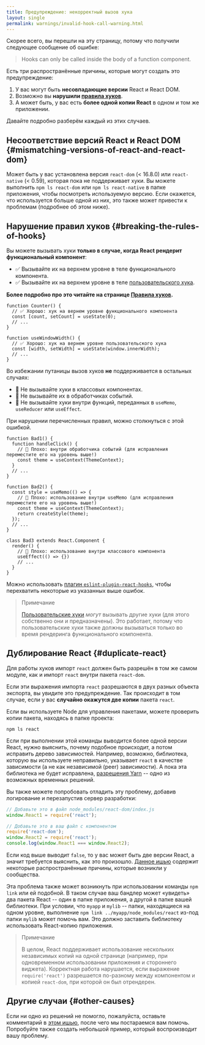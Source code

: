 ```yaml
---
title: Предупреждение: некорректный вызов хука
layout: single
permalink: warnings/invalid-hook-call-warning.html
---
```


Скорее всего, вы перешли на эту страницу, потому что получили следующее сообщение об ошибке:

 > Hooks can only be called inside the body of a function component.

Есть три распространённые причины, которые могут создать это предупреждение:

1. У вас могут быть **несовпадающие версии** React и React DOM.
2. Возможно вы **нарушили [правила хуков](/docs/hooks-rules.html)**.
3. А может быть, у вас есть **более одной копии React** в одном и том же приложении.

Давайте подробно разберём каждый из этих случаев.

## Несоответствие версий React и React DOM {#mismatching-versions-of-react-and-react-dom}

Может быть у вас установлена версия `react-dom` (< 16.8.0) или `react-native` (< 0.59), которая пока не поддерживает хуки. Вы можете выполнить `npm ls react-dom` или `npm ls react-native` в папке приложения, чтобы посмотреть используемую версию. Если окажется, что используется больше одной из них, это также может привести к проблемам (подробнее об этом ниже).

## Нарушение правил хуков {#breaking-the-rules-of-hooks}

Вы можете вызывать хуки **только в случае, когда React рендерит функциональный компонент**:

* ✅ Вызывайте их на верхнем уровне в теле функционального компонента.
* ✅ Вызывайте их на верхнем уровне в теле [пользовательского хука](/docs/hooks-custom.html).

**Более подробно про это читайте на странице [Правила хуков](/docs/hooks-rules.html).**

```js{2-3,8-9}
function Counter() {
  // ✅ Хорошо: хук на вернем уровне функционального компонента
  const [count, setCount] = useState(0);
  // ...
}

function useWindowWidth() {
  // ✅ Хорошо: хук на вернем уровне пользовательского хука
  const [width, setWidth] = useState(window.innerWidth);
  // ...
}
```

Во избежании путаницы вызов хуков **не** поддерживается в остальных случаях:

* 🔴 Не вызывайте хуки в классовых компонентах.
* 🔴 Не вызывайте их в обработчиках событий.
* 🔴 Не вызывайте хуки внутри функций, переданных в `useMemo`, `useReducer` или `useEffect`.

При нарушении перечисленных правил, можно столкнуться с этой ошибкой.

```js{3-4,11-12,20-21}
function Bad1() {
  function handleClick() {
    // 🔴 Плохо: внутри обработчика событий (для исправления переместите его на уровень выше!)
    const theme = useContext(ThemeContext);
  }
  // ...
}

function Bad2() {
  const style = useMemo(() => {
    // 🔴 Плохо: использование внутри useMemo (для исправления переместите его на уровень выше!)
    const theme = useContext(ThemeContext);
    return createStyle(theme);
  });
  // ...
}

class Bad3 extends React.Component {
  render() {
    // 🔴 Плохо: использование внутри классового компонента
    useEffect(() => {})
    // ...
  }
}
```

Можно использовать [плагин `eslint-plugin-react-hooks`](https://www.npmjs.com/package/eslint-plugin-react-hooks), чтобы перехватить некоторые из указанных выше ошибок.

>Примечание
>
>[Пользовательские хуки](/docs/hooks-custom.html) *могут* вызывать другие хуки (для этого собственно они и предназначены). Это работает, потому что пользовательские хуки также должны вызываться только во время рендеринга функционального компонента.

## Дублирование React {#duplicate-react}

Для работы хуков импорт `react` должен быть разрешён в том же самом модуле, как и импорт `react` внутри пакета `react-dom`.

Если эти выражения импорта `react` разрешаются в двух разных объекта экспорта, вы увидите это предупреждение. Так происходит в том случае, если у вас **случайно окажутся две копии** пакета `react`.

Если вы используете Node для управления пакетами, можете проверить копии пакета, находясь в папке проекта:

    npm ls react

Если при выполнении этой команды выводится более одной версии React, нужно выяснить, почему подобное происходит, а потом исправить дерево зависимостей. Например, возможно, библиотека, которую вы используете неправильно, указывает `react` в качестве зависимости (а не как независимой (peer) зависимости). А пока эта библиотека не будет исправлена, [разрешения Yarn](https://yarnpkg.com/lang/en/docs/selective-version-resolutions/) -- одно из возможных временных решений.

Вы также можете попробовать отладить эту проблему, добавив логирование и перезапустив сервер разработки:

```js
// Добавьте это в файл node_modules/react-dom/index.js
window.React1 = require('react');

// Добавьте это в ваш файл с компонентом
require('react-dom');
window.React2 = require('react');
console.log(window.React1 === window.React2);
```

Если код выше выводит `false`, то у вас может быть две версии React, а значит требуется выяснить, как это произошло. [Данное ишью](https://github.com/facebook/react/issues/13991) содержит некоторые распространённые причины, которые возникли у сообщества.

Эта проблема также может возникнуть при использовании команды `npm link` или ей подобной. В таком случае ваш бандлер может «увидеть» два пакета React -- один в папке приложения, а другой в папке вашей библиотеки. При условии, что `myapp` и `mylib` -- папки, находящиеся на одном уровне, выполнение `npm link ../myapp/node_modules/react` из-под папки `mylib` может помочь вам. Это должно заставить библиотеку использовать React-копию приложения.

>Примечание
>
>В целом, React поддерживает использование нескольких независимых копий на одной странице (например, при одновременном использовании приложения и стороннего виджета). Корректная работа нарушается, если выражение `require('react')` разрешается по-разному между компонентом и копией `react-dom`, при которой он был отрендерен.

## Другие случаи {#other-causes}

Если ни одно из решений не помогло, пожалуйста, оставьте комментарий в [этом ишью](https://github.com/facebook/react/issues/13991), после чего мы постараемся вам помочь. Попробуйте также создать небольшой пример, который воспроизводит вашу проблему.
